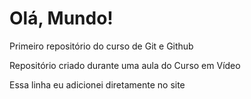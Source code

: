# Olá, Mundo!
 Primeiro repositório do curso de Git e Github

Repositório criado durante uma aula do Curso em Vídeo

Essa linha eu adicionei diretamente no site
